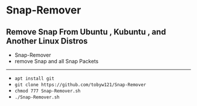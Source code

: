 # Snap-Remover
Remove Snap From Ubuntu , Kubuntu , and Another Linux Distros
-----------------------------------------------------------------
* Snap-Remover
* remove Snap and all Snap Packets
-----------------------------------------------
* `apt install git`
* `git clone https://github.com/tobyw121/Snap-Remover`
* `chmod 777 Snap-Remover.sh`
* `./Snap-Remover.sh`

